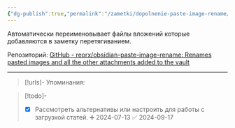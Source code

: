 ```yaml
---
{"dg-publish":true,"permalink":"/zametki/dopolnenie-paste-image-rename/","created":"2024-07-13 14:50","updated":"2024-09-17T19:12:58+03:00"}
---
```


Автоматически переименовывает файлы вложений которые добавляются в заметку перетягиванием.

Репозиторий: [GitHub - reorx/obsidian-paste-image-rename: Renames pasted images and all the other attachments added to the vault](https://github.com/reorx/obsidian-paste-image-rename)

---
> [!urls]- Упоминания:

> [!todo]-
> - [x] Рассмотреть альтернативы или настроить для работы с загрузкой статей. ➕ 2024-07-13 ✅ 2024-09-17